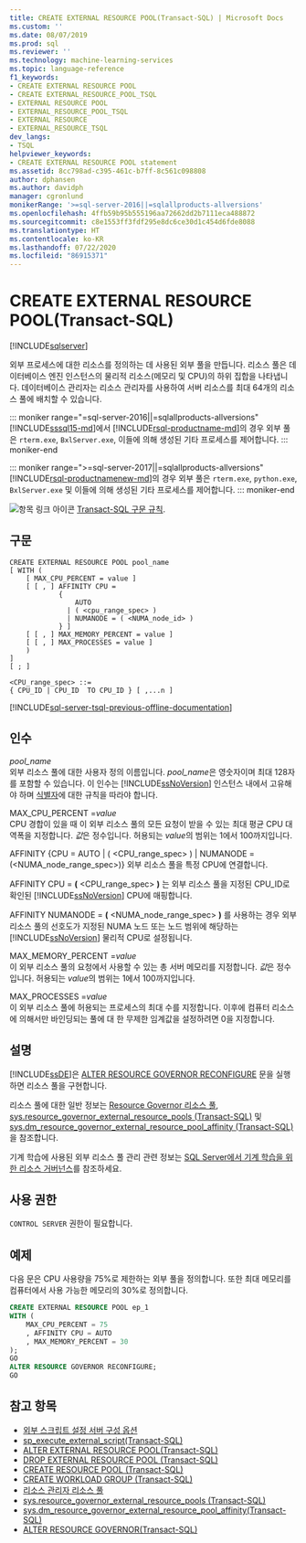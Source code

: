 ```yaml
---
title: CREATE EXTERNAL RESOURCE POOL(Transact-SQL) | Microsoft Docs
ms.custom: ''
ms.date: 08/07/2019
ms.prod: sql
ms.reviewer: ''
ms.technology: machine-learning-services
ms.topic: language-reference
f1_keywords:
- CREATE EXTERNAL RESOURCE POOL
- CREATE EXTERNAL_RESOURCE_POOL_TSQL
- EXTERNAL RESOURCE POOL
- EXTERNAL_RESOURCE_POOL_TSQL
- EXTERNAL RESOURCE
- EXTERNAL_RESOURCE_TSQL
dev_langs:
- TSQL
helpviewer_keywords:
- CREATE EXTERNAL RESOURCE POOL statement
ms.assetid: 8cc798ad-c395-461c-b7ff-8c561c098808
author: dphansen
ms.author: davidph
manager: cgronlund
monikerRange: '>=sql-server-2016||=sqlallproducts-allversions'
ms.openlocfilehash: 4ffb59b95b555196aa72662dd2b7111eca488872
ms.sourcegitcommit: c8e1553ff3fdf295e8dc6ce30d1c454d6fde8088
ms.translationtype: HT
ms.contentlocale: ko-KR
ms.lasthandoff: 07/22/2020
ms.locfileid: "86915371"
---
```

# <a name="create-external-resource-pool-transact-sql"></a>CREATE EXTERNAL RESOURCE POOL(Transact-SQL)
[!INCLUDE[sqlserver](../../includes/applies-to-version/sqlserver.md)]

외부 프로세스에 대한 리소스를 정의하는 데 사용된 외부 풀을 만듭니다. 리소스 풀은 데이터베이스 엔진 인스턴스의 물리적 리소스(메모리 및 CPU)의 하위 집합을 나타냅니다. 데이터베이스 관리자는 리소스 관리자를 사용하여 서버 리소스를 최대 64개의 리소스 풀에 배치할 수 있습니다.

::: moniker range="=sql-server-2016||=sqlallproducts-allversions"
[!INCLUDE[sssql15-md](../../includes/sssql15-md.md)]에서 [!INCLUDE[rsql-productname-md](../../includes/rsql-productname-md.md)]의 경우 외부 풀은 `rterm.exe`, `BxlServer.exe`, 이들에 의해 생성된 기타 프로세스를 제어합니다.
::: moniker-end

::: moniker range=">=sql-server-2017||=sqlallproducts-allversions"
[!INCLUDE[rsql-productnamenew-md](../../includes/rsql-productnamenew-md.md)]의 경우 외부 풀은 `rterm.exe`, `python.exe`, `BxlServer.exe` 및 이들에 의해 생성된 기타 프로세스를 제어합니다.
::: moniker-end
  
![항목 링크 아이콘](../../database-engine/configure-windows/media/topic-link.gif "항목 링크 아이콘") [Transact-SQL 구문 규칙](../../t-sql/language-elements/transact-sql-syntax-conventions-transact-sql.md).  
  
## <a name="syntax"></a>구문  
  
```syntaxsql
CREATE EXTERNAL RESOURCE POOL pool_name  
[ WITH (  
    [ MAX_CPU_PERCENT = value ]  
    [ [ , ] AFFINITY CPU =    
            {  
                AUTO   
              | ( <cpu_range_spec> )   
              | NUMANODE = ( <NUMA_node_id> )   
            } ]   
    [ [ , ] MAX_MEMORY_PERCENT = value ]  
    [ [ , ] MAX_PROCESSES = value ]   
    )   
]  
[ ; ]  
  
<CPU_range_spec> ::=    
{ CPU_ID | CPU_ID  TO CPU_ID } [ ,...n ]  
```  
  
[!INCLUDE[sql-server-tsql-previous-offline-documentation](../../includes/sql-server-tsql-previous-offline-documentation.md)]

## <a name="arguments"></a>인수

*pool_name*  
외부 리소스 풀에 대한 사용자 정의 이름입니다. *pool_name*은 영숫자이며 최대 128자를 포함할 수 있습니다. 이 인수는 [!INCLUDE[ssNoVersion](../../includes/ssnoversion-md.md)] 인스턴스 내에서 고유해야 하며 [식별자](../../relational-databases/databases/database-identifiers.md)에 대한 규칙을 따라야 합니다.  

MAX_CPU_PERCENT =*value*  
CPU 경합이 있을 때 이 외부 리소스 풀의 모든 요청이 받을 수 있는 최대 평균 CPU 대역폭을 지정합니다. *값*은 정수입니다. 허용되는 *value*의 범위는 1에서 100까지입니다.

AFFINITY {CPU = AUTO | ( \<CPU_range_spec> ) | NUMANODE = (\<NUMA_node_range_spec>)} 외부 리소스 풀을 특정 CPU에 연결합니다.

AFFINITY CPU = **(** \<CPU_range_spec> **)** 는 외부 리소스 풀을 지정된 CPU_ID로 확인된 [!INCLUDE[ssNoVersion](../../includes/ssnoversion-md.md)] CPU에 매핑합니다.

AFFINITY NUMANODE = **(** \<NUMA_node_range_spec> **)** 를 사용하는 경우 외부 리소스 풀의 선호도가 지정된 NUMA 노드 또는 노드 범위에 해당하는 [!INCLUDE[ssNoVersion](../../includes/ssnoversion-md.md)] 물리적 CPU로 설정됩니다. 

MAX_MEMORY_PERCENT =*value*  
이 외부 리소스 풀의 요청에서 사용할 수 있는 총 서버 메모리를 지정합니다. *값*은 정수입니다. 허용되는 *value*의 범위는 1에서 100까지입니다.

MAX_PROCESSES =*value*  
이 외부 리소스 풀에 허용되는 프로세스의 최대 수를 지정합니다. 이후에 컴퓨터 리소스에 의해서만 바인딩되는 풀에 대 한 무제한 임계값을 설정하려면 0을 지정합니다.

## <a name="remarks"></a>설명

[!INCLUDE[ssDE](../../includes/ssde-md.md)]은 [ALTER RESOURCE GOVERNOR RECONFIGURE](../../t-sql/statements/alter-resource-governor-transact-sql.md) 문을 실행하면 리소스 풀을 구현합니다.

리소스 풀에 대한 일반 정보는 [Resource Governor 리소스 풀](../../relational-databases/resource-governor/resource-governor-resource-pool.md), [sys.resource_governor_external_resource_pools &#40;Transact-SQL&#41;](../../relational-databases/system-catalog-views/sys-resource-governor-external-resource-pools-transact-sql.md) 및 [sys.dm_resource_governor_external_resource_pool_affinity &#40;Transact-SQL&#41;](../../relational-databases/system-dynamic-management-views/sys-dm-resource-governor-external-resource-pool-affinity-transact-sql.md)을 참조합니다.

기계 학습에 사용된 외부 리소스 풀 관리 관련 정보는 [SQL Server에서 기계 학습을 위한 리소스 거버넌스](../../machine-learning/administration/resource-governor.md)를 참조하세요. 

## <a name="permissions"></a>사용 권한

`CONTROL SERVER` 권한이 필요합니다.

## <a name="examples"></a>예제

다음 문은 CPU 사용량을 75%로 제한하는 외부 풀을 정의합니다. 또한 최대 메모리를 컴퓨터에서 사용 가능한 메모리의 30%로 정의합니다.

```sql
CREATE EXTERNAL RESOURCE POOL ep_1
WITH (  
    MAX_CPU_PERCENT = 75
    , AFFINITY CPU = AUTO
    , MAX_MEMORY_PERCENT = 30
);
GO
ALTER RESOURCE GOVERNOR RECONFIGURE;
GO
```
  
## <a name="see-also"></a>참고 항목

+ [외부 스크립트 설정 서버 구성 옵션](../../database-engine/configure-windows/external-scripts-enabled-server-configuration-option.md)
+ [sp_execute_external_script&#40;Transact-SQL&#41;](../../relational-databases/system-stored-procedures/sp-execute-external-script-transact-sql.md)
+ [ALTER EXTERNAL RESOURCE POOL&#40;Transact-SQL&#41;](../../t-sql/statements/alter-external-resource-pool-transact-sql.md)
+ [DROP EXTERNAL RESOURCE POOL &#40;Transact-SQL&#41;](../../t-sql/statements/drop-external-resource-pool-transact-sql.md)
+ [CREATE RESOURCE POOL &#40;Transact-SQL&#41;](../../t-sql/statements/create-resource-pool-transact-sql.md)
+ [CREATE WORKLOAD GROUP &#40;Transact-SQL&#41;](../../t-sql/statements/create-workload-group-transact-sql.md)
+ [리소스 관리자 리소스 풀](../../relational-databases/resource-governor/resource-governor-resource-pool.md)
+ [sys.resource_governor_external_resource_pools &#40;Transact-SQL&#41;](../../relational-databases/system-catalog-views/sys-resource-governor-external-resource-pools-transact-sql.md)
+ [sys.dm_resource_governor_external_resource_pool_affinity&#40;Transact-SQL&#41;](../../relational-databases/system-dynamic-management-views/sys-dm-resource-governor-external-resource-pool-affinity-transact-sql.md)
+ [ALTER RESOURCE GOVERNOR&#40;Transact-SQL&#41;](../../t-sql/statements/alter-resource-governor-transact-sql.md)
